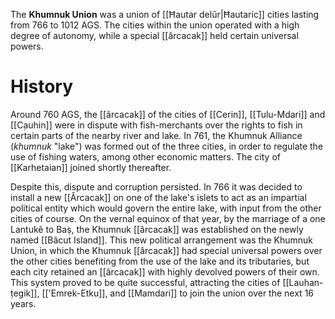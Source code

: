 The **Khumnuk Union** was a union of [[Ħautar delûr|Ħautaric]] cities lasting from 766 to 1012 AGS. The cities within the union operated with a high degree of autonomy, while a special [[ârcacak]] held certain universal powers.
# History
Around 760 AGS, the [[ârcacak]] of the cities of [[Cerin]], [[Tulu-Mdari]] and [[C̣auhin]] were in dispute with fish-merchants over the rights to fish in certain parts of the nearby river and lake. In 761, the Khumnuk Alliance (*khumnuk* "lake") was formed out of the three cities, in order to regulate the use of fishing waters, among other economic matters. The city of [[Karhetaian]] joined shortly thereafter.

Despite this, dispute and corruption persisted. In 766 it was decided to install a new [[Ârcacak]] on one of the lake's islets to act as an impartial political entity which would govern the entire lake, with input from the other cities of course. On the vernal equinox of that year, by the marriage of a one Lantukê to Baṣ, the Khumnuk [[ârcacak]] was established on the newly named [[Bâcut Island]]. This new political arrangement was the Khumnuk Union, in which the Khumnuk [[ârcacak]] had special universal powers over the other cities benefiting from the use of the lake and its tributaries, but each city retained an [[ârcacak]] with highly devolved powers of their own. This system proved to be quite successful, attracting the cities of [[Lauhan-ṭegik]], [['Emrek-Etku]], and [[Mamdari]] to join the union over the next 16 years.